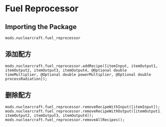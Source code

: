 # Fuel Reprocessor

## Importing the Package
`mods.nuclearcraft.fuel_reprocessor`

## 添加配方
```zenscript
mods.nuclearcraft.fuel_reprocessor.addRecipe([itemInput, itemOutput1, itemOutput2, itemOutput3, itemOutput4, @Optional double timeMultiplier, @Optional double powerMultiplier, @Optional double processRadiation]);
```

## 删除配方
```zenscript
mods.nuclearcraft.fuel_reprocessor.removeRecipeWithInput([itemInput]);
mods.nuclearcraft.fuel_reprocessor.removeRecipeWithOutput([itemOutput1, itemOutput2, itemOutput3, itemOutput4]);
mods.nuclearcraft.fuel_reprocessor.removeAllRecipes();
```
